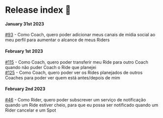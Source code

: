 # Release index 🚀

#### January 31st 2023

[#93](/profile/release/93/release.md) - Como Coach, quero poder adicionar meus canais de mídia social ao meu perfil para aumentar o alcance de meus Riders

#### February 1st 2023

[#115](/profile/release/115_125/release.md) - Como Coach, quero poder transferir meu Ride para outro Coach quando não puder Coach o Ride que planejei <br>
[#125](/profile/release/115_125/release.md) - Como Coach, quero poder ver os Rides planejados de outros Coaches para poder ver quem está antes/depois de mim

#### February 2nd 2023

[#46](/profile/release/46/release.md) - Como Rider, quero poder subscrever um serviço de notificação quando um Ride estiver cheio, para que eu possa ser notificado quando um Rider cancelar e um Spot
